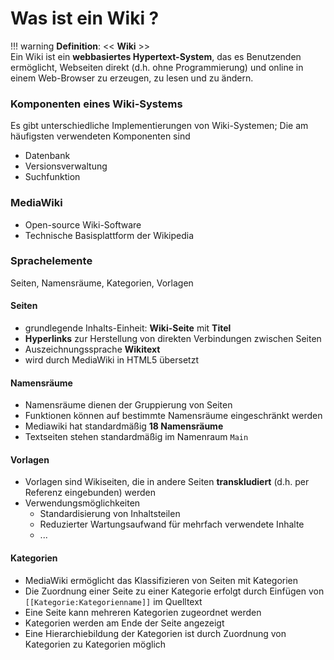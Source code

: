 # Was ist ein Wiki ?


!!! warning
    **Definition**: << **Wiki** >>  
     Ein Wiki ist ein **webbasiertes Hypertext-System**, das es Benutzenden ermöglicht, Webseiten direkt (d.h. ohne Programmierung) und online in einem Web-Browser zu erzeugen, zu lesen und zu ändern.

### Komponenten eines Wiki-Systems

Es gibt unterschiedliche Implementierungen von Wiki-Systemen; Die am häufigsten verwendeten Komponenten sind

* Datenbank
* Versionsverwaltung
* Suchfunktion


### MediaWiki

* Open-source Wiki-Software
* Technische Basisplattform der Wikipedia


### Sprachelemente

Seiten, Namensräume, Kategorien, Vorlagen

#### Seiten

* grundlegende Inhalts-Einheit: **Wiki-Seite** mit **Titel**
* **Hyperlinks** zur Herstellung von direkten Verbindungen zwischen Seiten
* Auszeichnungssprache **Wikitext**
* wird durch MediaWiki in HTML5 übersetzt

#### Namensräume

* Namensräume dienen der Gruppierung von Seiten
* Funktionen können auf bestimmte Namensräume eingeschränkt werden
* Mediawiki hat standardmäßig **18 Namensräume**
* Textseiten stehen standardmäßig im Namenraum `Main`

#### Vorlagen

* Vorlagen sind Wikiseiten, die in andere Seiten **transkludiert** (d.h. per Referenz eingebunden) werden
* Verwendungsmöglichkeiten
    * Standardisierung von Inhaltsteilen
    * Reduzierter Wartungsaufwand für mehrfach verwendete Inhalte
    * ...

#### Kategorien

* MediaWiki ermöglicht das Klassifizieren von Seiten mit Kategorien
* Die Zuordnung einer Seite zu einer Kategorie erfolgt durch Einfügen von `[[Kategorie:Kategorienname]]` im Quelltext
* Eine Seite kann mehreren Kategorien zugeordnet werden
* Kategorien werden am Ende der Seite angezeigt
* Eine Hierarchiebildung der Kategorien ist durch Zuordnung von Kategorien zu Kategorien möglich


